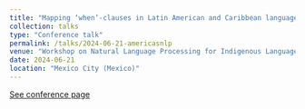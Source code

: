 ```yaml
---
title: "Mapping ‘when’-clauses in Latin American and Caribbean languages: an experiment in subtoken-based typology"
collection: talks
type: "Conference talk"
permalink: /talks/2024-06-21-americasnlp
venue: "Workshop on Natural Language Processing for Indigenous Languages of the Americas (AmericasNLP)"
date: 2024-06-21
location: "Mexico City (Mexico)"
---
```


[See conference page](https://turing.iimas.unam.mx/americasnlp/2024_workshop.html)